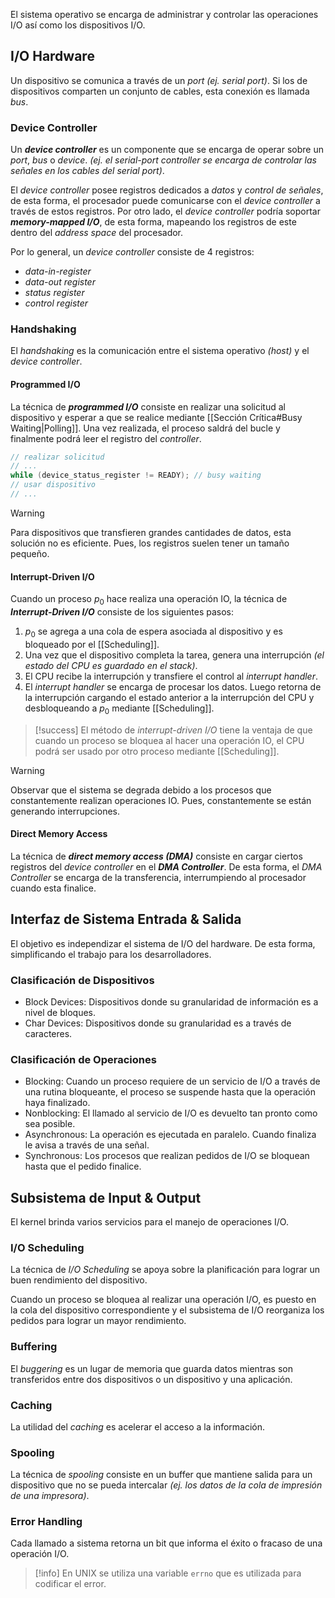 El sistema operativo se encarga de administrar y controlar las operaciones I/O así como los dispositivos I/O.

## I/O Hardware
Un dispositivo se comunica a través de un *port (ej. serial port)*. Si los de dispositivos comparten un conjunto de cables, esta conexión es llamada *bus*.  

### Device Controller
Un __*device controller*__ es un componente que se encarga de operar sobre un *port*, *bus* o *device*. *(ej. el serial-port controller se encarga de controlar las señales en los cables del serial port)*.

El *device controller* posee registros dedicados a *datos* y *control de señales*, de esta forma, el procesador puede comunicarse con el *device controller* a través de estos registros. Por otro lado, el *device controller* podría soportar __*memory-mapped I/O*__, de esta forma, mapeando los registros de este dentro del *address space* del procesador.

Por lo general, un *device controller* consiste de 4 registros:
- *data-in-register*
- *data-out register*
- *status register*
- *control register*

### Handshaking
El *handshaking* es la comunicación entre el sistema operativo *(host)* y el *device controller*.

#### Programmed I/O
La técnica de __*programmed I/O*__ consiste en realizar una solicitud al dispositivo y esperar a que se realice mediante [[Sección Crítica#Busy Waiting|Polling]]. Una vez realizada, el proceso saldrá del bucle y finalmente podrá leer el registro del *controller*.

```c
// realizar solicitud
// ...
while (device_status_register != READY); // busy waiting
// usar dispositivo 
// ...
```

>[!warning] 
>Para dispositivos que transfieren grandes cantidades de datos, esta solución no es eficiente. Pues, los registros suelen tener un tamaño pequeño.

#### Interrupt-Driven I/O
Cuando un proceso $p_0$ hace realiza una operación IO, la técnica de __*Interrupt-Driven I/O*__ consiste de los siguientes pasos:
1. $p_0$ se agrega a una cola de espera asociada al dispositivo y es bloqueado por el [[Scheduling]].
2. Una vez que el dispositivo completa la tarea, genera una interrupción *(el estado del CPU es guardado en el stack)*.
3. El CPU recibe la interrupción y transfiere el control al *interrupt handler*.
4. El *interrupt handler* se encarga de procesar los datos. Luego retorna de la interrupción cargando el estado anterior a la interrupción del CPU y desbloqueando a $p_0$ mediante [[Scheduling]].

>[!success] 
>El método de *interrupt-driven I/O* tiene la ventaja de que cuando un proceso se bloquea al hacer una operación IO, el CPU podrá ser usado por otro proceso mediante [[Scheduling]].

>[!warning] 
>Observar que el sistema se degrada debido a los procesos que constantemente realizan operaciones IO. Pues, constantemente se están generando interrupciones.

#### Direct Memory Access
La técnica de __*direct memory access (DMA)*__ consiste en cargar ciertos registros del *device controller* en el __*DMA Controller*__. De esta forma, el *DMA Controller* se encarga de la transferencia, interrumpiendo al procesador cuando esta finalice.

## Interfaz de Sistema Entrada & Salida
El objetivo es independizar el sistema de I/O del hardware. De esta forma, simplificando el trabajo para los desarrolladores.

### Clasificación de Dispositivos
- Block Devices: Dispositivos donde su granularidad de información es a nivel de bloques.
- Char Devices: Dispositivos donde su granularidad es a través de caracteres.

### Clasificación de Operaciones
- Blocking: Cuando un proceso requiere de un servicio de I/O a través de una rutina bloqueante, el proceso se suspende hasta que la operación haya finalizado.
- Nonblocking: El llamado al servicio de I/O es devuelto tan pronto como sea posible.
- Asynchronous: La operación es ejecutada en paralelo. Cuando finaliza le avisa a través de una señal.
- Synchronous: Los procesos que realizan pedidos de I/O se bloquean hasta que el pedido finalice.

## Subsistema de Input & Output
El kernel brinda varios servicios para el manejo de operaciones I/O.

### I/O Scheduling
La técnica de *I/O Scheduling* se apoya sobre la planificación para lograr un buen rendimiento del dispositivo.

Cuando un proceso se bloquea al realizar una operación I/O, es puesto en la cola del dispositivo correspondiente y el subsistema de I/O reorganiza los pedidos para lograr un mayor rendimiento.

### Buffering
El *buggering* es un lugar de memoria que guarda datos mientras son transferidos entre dos dispositivos o un dispositivo y una aplicación.

### Caching
La utilidad del *caching* es acelerar el acceso a la información.

### Spooling
La técnica de *spooling* consiste en un buffer que mantiene salida para un dispositivo que no se pueda intercalar *(ej. los datos de la cola de impresión de una impresora)*.

### Error Handling
Cada llamado a sistema retorna un bit que informa el éxito o fracaso de una operación I/O.

>[!info] 
>En UNIX se utiliza una variable `errno` que es utilizada para codificar el error.